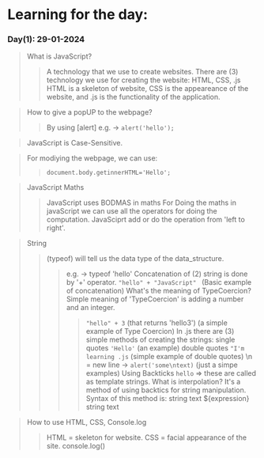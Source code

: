 
# Learning for the day: 
### Day(1): 29-01-2024
> What is JavaScript? 
>> A technology that we use to create websites. 
>> There are (3) technology we use for creating the website: HTML, CSS, .js 
>> HTML is a skeleton of website, CSS is the appeareance of the website, and .js is the functionality of the application.

> How to give a popUP to the webpage? 
>> By using [alert]
>> e.g. ->  `alert('hello');`

> JavaScript is Case-Sensitive.

> For modiying the webpage, we can use: 
>> `document.body.getinnerHTML='Hello';`

> JavaScript Maths
>>  JavaScript uses BODMAS in maths 
>>  For Doing the maths in javaScript we can use all the operators for doing the computation.
>> JavaSciprt add or do the operation from 'left to right'.

> String
>> (typeof) will tell us the data type of the data_structure. 
>>> e.g. -> typeof 'hello'
>> Concatenation of (2) string is done by '+' operator. 
>>>  `"hello" + "JavaScript" ` (Basic example of concatenation)
>> What's the meaning of TypeCoercion? 
>>> Simple meaning of 'TypeCoercion' is adding a number and an integer. 
>>>> `"hello" + 3` (that returns 'hello3') (a simple example of Type Coercion)
>> In .js there are (3) simple methods of creating the strings: 
>>> single quotes `'Hello'` (an example)
>>> double quotes `"I'm learning .js` (simple example of double quotes)
>>> \n = new line -> `alert('some\ntext)` (just a simpe examples)
>>> Using Backticks `hello` => these are called as template strings. 
>> What is interpolation? 
>>> It's a method of using backtics for string manipulation. 
>>> Syntax of this method is: string text ${expression} string text

> How to use HTML, CSS, Console.log
>> HTML = skeleton for website.
>> CSS = facial appearance of the site. 
>> console.log() 
>>>